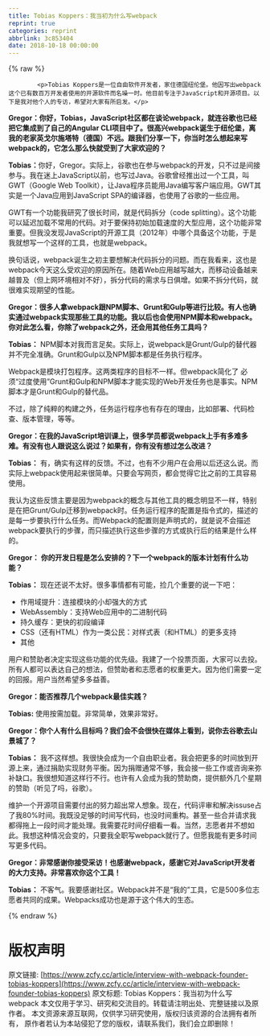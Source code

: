 ```yaml
---
title: Tobias Koppers：我当初为什么写webpack
reprint: true
categories: reprint
abbrlink: 3c853404
date: 2018-10-18 00:00:00
---
```


{% raw %}

            <p>Tobias Koppers是一位自由软件开发者，家住德国纽伦堡。他因写出webpack这个已有数百万开发者使用的开源软件而名噪一时。他目前专注于JavaScript和开源项目。以下是我对他个人的专访，希望对大家有所启发。</p>
<p><strong>Gregor：你好，Tobias，JavaScript社区都在谈论webpack，就连谷歌也已经把它集成到了自己的Angular CLI项目中了。很高兴webpack诞生于纽伦堡，离我的老家英戈尔施塔特（德国）不远。跟我们分享一下，你当时怎么想起来写webpack的，它怎么那么快就受到了大家欢迎的？</strong></p>
<p><strong>Tobias：</strong>你好，Gregor。实际上，谷歌也在参与webpack的开发，只不过是间接参与。我在迷上JavaScript以前，也写过Java。谷歌曾经推出过一个工具，叫GWT（Google Web Toolkit），让Java程序员能用Java编写客户端应用。GWT其实是一个Java应用到JavaScript SPA的编译器，也使用了谷歌的一些应用。</p>
<p>GWT有一个功能我研究了很长时间，就是代码拆分（code splitting）。这个功能可以延迟加载不常用的代码。对于要保持初始加载速度的大型应用，这个功能非常重要。但我没发现JavaScript的开源工具（2012年）中哪个具备这个功能，于是我就想写一个这样的工具，也就是webpack。</p>
<p>换句话说，webpack诞生之初主要想解决代码拆分的问题。而在我看来，这也是webpack今天这么受欢迎的原因所在。随着Web应用越写越大，而移动设备越来越普及（但上网环境相对不好），拆分代码的需求与日俱增。如果不拆分代码，就很难实现期望的性能。</p>
<p><strong>Gregor：很多人拿webpack跟NPM脚本、Grunt和Gulp等进行比较。有人也确实通过webpack实现那些工具的功能。我以后也会使用NPM脚本和webpack。你对此怎么看，你除了webpack之外，还会用其他任务工具吗？</strong></p>
<p><strong>Tobias：</strong> NPM脚本对我而言足矣。实际上，说webpack是Grunt/Gulp的替代器并不完全准确。Grunt和Gulp以及NPM脚本都是任务执行程序。</p>
<p>Webpack是模块打包程序。这两类程序的目标不一样。但webpack简化了 必须“过度使用”Grunt和Gulp和NPM脚本才能实现的Web开发任务也是事实。NPM脚本才是Grunt和Gulp的替代品。</p>
<p>不过，除了纯粹的构建之外，任务运行程序也有存在的理由，比如部署、代码检查、版本管理，等等。</p>
<p><strong>Gregor：在我的JavaScript培训课上，很多学员都说webpack上手有多难多难。有没有也人跟说这么说过？如果有，你有没有想过怎么改进？</strong></p>
<p><strong>Tobias：</strong> 有，确实有这样的反馈。不过，也有不少用户在会用以后还这么说。而实际上webpack使用起来很简单。只要会写网页，都会觉得它比之前的工具容易使用。</p>
<p>我认为这些反馈主要是因为webpack的概念与其他工具的概念明显不一样，特别是在把Grunt/Gulp迁移到webpack时。任务运行程序的配置是指令式的，描述的是每一步要执行什么任务。而Webpack的配置则是声明式的，就是说不会描述webpack要执行的步骤，而只描述执行这些步骤的方式或执行后的结果是什么样的。</p>
<p><strong>Gregor： 你的开发日程是怎么安排的？下一个webpack的版本计划有什么功能？</strong></p>
<p><strong>Tobias：</strong> 现在还说不太好。很多事情都有可能，捡几个重要的说一下吧：</p>
<ul>
<li>作用域提升：连接模块的小却强大的方式</li>
<li>WebAssembly：支持Web应用中的二进制代码</li>
<li>持久缓存：更快的初段编译</li>
<li>CSS（还有HTML）作为一类公民：对样式表（和HTML）的更多支持</li>
<li>其他</li>
</ul>
<p>用户和赞助者决定实现这些功能的优先级。我建了一个投票页面，大家可以去投。所有人都可以表达自己的想法，但赞助者和志愿者的权重更大。因为他们需要一定的回报。用户当然希望多多益善。</p>
<p><strong>Gregor：能否推荐几个webpack最佳实践？</strong></p>
<p><strong>Tobias:</strong> 使用按需加载。非常简单，效果非常好。</p>
<p><strong>Gregor：你个人有什么目标吗？我们会不会很快在媒体上看到，说你去谷歌去山景城了？</strong></p>
<p><strong>Tobias：</strong> 我不这样想。我很快会成为一个自由职业者。我会把更多的时间放到开源上来，通过捐助实现财务平衡。因为捐赠通常不够，我会接一些工作或咨询来弥补缺口。我很想知道这样行不行。也许有人会成为我的赞助商，提供额外几个星期的赞助（听见了吗，谷歌）。</p>
<p>维护一个开源项目需要付出的努力超出常人想象。现在，代码评审和解决issuse占了我80%时间。我既没足够的时间写代码，也没时间重构。甚至一些合并请求我都得拖上一段时间才能处理。我需要花时间仔细看一看。当然，志愿者并不想如此。我想这种情况会变的，只要我全职写webpack就行了。但愿我能有更多时间写更多代码。</p>
<p><strong>Gregor：非常感谢你接受采访！也感谢webpack，感谢它对JavaScript开发者的大力支持。非常喜欢你这个工具！</strong></p>
<p><strong>Tobias：</strong> 不客气。我要感谢社区。Webpack并不是“我的”工具，它是500多位志愿者共同的成果。Webpacks成功也是源于这个伟大的生态。</p>

          
{% endraw %}

# 版权声明
原文链接: [https://www.zcfy.cc/article/interview-with-webpack-founder-tobias-koppers](https://www.zcfy.cc/article/interview-with-webpack-founder-tobias-koppers)
原文标题: Tobias Koppers：我当初为什么写webpack
本文仅用于学习、研究和交流目的。转载请注明出处、完整链接以及原作者。
本文资源来源互联网，仅供学习研究使用，版权归该资源的合法拥有者所有，
原作者若认为本站侵犯了您的版权，请联系我们，我们会立即删除！
